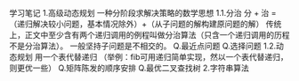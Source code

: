 学习笔记
1.高级动态规划
    一种分阶段求解决策略的数学思想
    1.1.分治
        分 + 治 =（递归解决较小问题，基本情况除外）+（从子问题的解构建原问题的解）
        传统上，正文中至少含有两个递归调用的例程叫做分治算法（只含一个递归调用的历程不是分治算法）。
        一般坚持子问题是不相交的。
        Q.最近点问题
        Q.选择问题
    1.2.动态规划
        用一个表代替递归
        （举例：fib可用递归简单实现，然以一个表代替递归，则更优一些）
        Q.矩阵陈发的顺序安排
        Q.最优二叉查找树
2.字符串算法